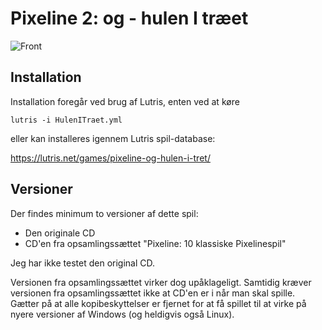 #  Pixeline 2: og - hulen I træet

![Front](front.png)

## Installation

Installation foregår ved brug af Lutris, enten ved at køre

`
lutris -i HulenITraet.yml
`

eller kan installeres igennem Lutris spil-database:

https://lutris.net/games/pixeline-og-hulen-i-tret/

## Versioner

Der findes minimum to versioner af dette spil:
  - Den originale CD
  - CD'en fra opsamlingssættet "Pixeline: 10 klassiske Pixelinespil"

Jeg har ikke testet den original CD.

Versionen fra opsamlingssættet virker dog upåklageligt. Samtidig kræver versionen fra opsamlingssættet ikke at CD'en er i når man skal spille. Gætter på at alle kopibeskyttelser er fjernet for at få spillet til at virke på nyere versioner af Windows (og heldigvis også Linux).

